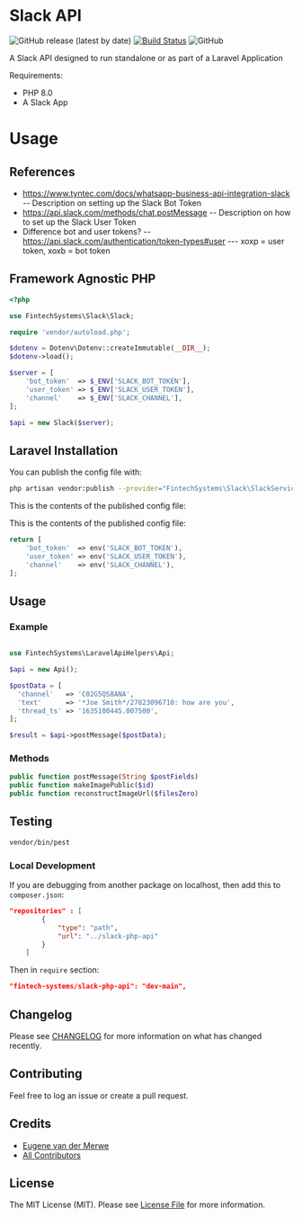 # Slack API
![GitHub release (latest by date)](https://img.shields.io/github/v/release/fintech-systems/slack-php-api) [![Build Status](https://app.travis-ci.com/fintech-systems/packagist-boilerplate.svg?branch=main)](https://app.travis-ci.com/fintech-systems/slack-php-api) ![GitHub](https://img.shields.io/github/license/fintech-systems/slack-php-api)

A Slack API designed to run standalone or as part of a Laravel Application

Requirements:

- PHP 8.0
- A Slack App

# Usage

## References

- https://www.tyntec.com/docs/whatsapp-business-api-integration-slack
-- Description on setting up the Slack Bot Token
- https://api.slack.com/methods/chat.postMessage
-- Description on how to set up the Slack User Token
- Difference bot and user tokens?
-- https://api.slack.com/authentication/token-types#user
--- xoxp = user token, xoxb = bot token

## Framework Agnostic PHP

```php
<?php

use FintechSystems\Slack\Slack;

require 'vendor/autoload.php';

$dotenv = Dotenv\Dotenv::createImmutable(__DIR__);
$dotenv->load();

$server = [
    'bot_token'  => $_ENV['SLACK_BOT_TOKEN'],
    'user_token' => $_ENV['SLACK_USER_TOKEN'],
    'channel'    => $_ENV['SLACK_CHANNEL'],
];

$api = new Slack($server);

```

## Laravel Installation

You can publish the config file with:
```bash
php artisan vendor:publish --provider="FintechSystems\Slack\SlackServiceProvider" --tag="slack-config"
```

This is the contents of the published config file:

This is the contents of the published config file:

```php
return [
    'bot_token'  => env('SLACK_BOT_TOKEN'),
    'user_token' => env('SLACK_USER_TOKEN'),
    'channel'    => env('SLACK_CHANNEL'),
];
```

## Usage

### Example

```php

use FintechSystems\LaravelApiHelpers\Api;

$api = new Api();

$postData = [
  'channel'   => 'C02G5QS8ANA',
  'text'      => '*Joe Smith*/27823096710: how are you',
  'thread_ts' => '1635100445.007500',
];

$result = $api->postMessage($postData);
```

### Methods

```php
public function postMessage(String $postFields)
public function makeImagePublic($id)
public function reconstructImageUrl($filesZero)
```

## Testing

```bash
vendor/bin/pest  
```

### Local Development

If you are debugging from another package on localhost, then add this to `composer.json`:

```json
"repositories" : [
        {
            "type": "path",
            "url": "../slack-php-api"
        }
    ]
```

Then in `require` section:

```json
"fintech-systems/slack-php-api": "dev-main",
```
## Changelog

Please see [CHANGELOG](CHANGELOG.md) for more information on what has changed recently.

## Contributing

Feel free to log an issue or create a pull request.

## Credits

- [Eugene van der Merwe](https://github.com/eugenevdm)
- [All Contributors](../../contributors)

## License

The MIT License (MIT). Please see [License File](LICENSE.md) for more information.